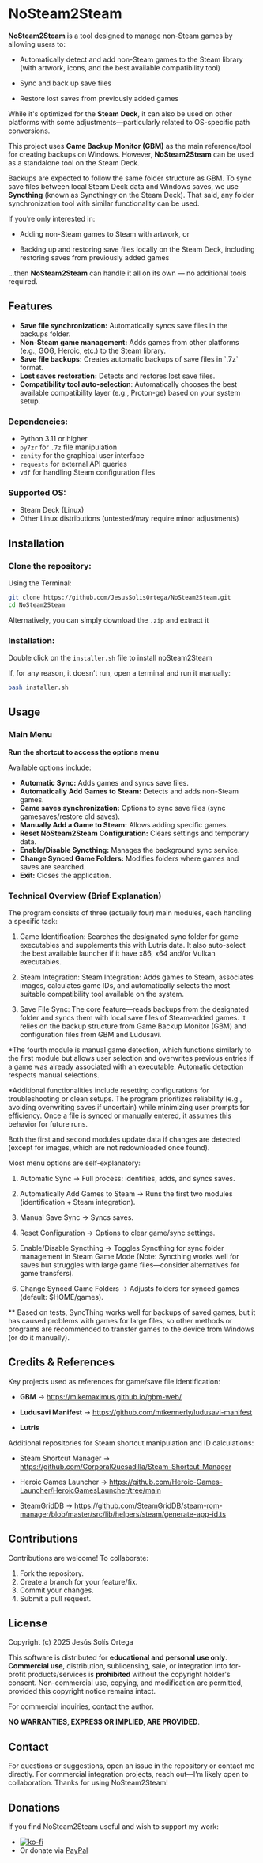 # NoSteam2Steam

**NoSteam2Steam** is a tool designed to manage non-Steam games by allowing users to:

* Automatically detect and add non-Steam games to the Steam library (with artwork, icons, and the best available compatibility tool)

* Sync and back up save files

* Restore lost saves from previously added games

While it's optimized for the **Steam Deck**, it can also be used on other platforms with some adjustments—particularly related to OS-specific path conversions.

This project uses **Game Backup Monitor (GBM)** as the main reference/tool for creating backups on Windows. However, **NoSteam2Steam** can be used as a standalone tool on the Steam Deck.

Backups are expected to follow the same folder structure as GBM. To sync save files between local Steam Deck data and Windows saves, we use **Syncthing** (known as Syncthingy on the Steam Deck). That said, any folder synchronization tool with similar functionality can be used.

If you’re only interested in:

* Adding non-Steam games to Steam with artwork, or

* Backing up and restoring save files locally on the Steam Deck, including restoring saves from previously added games

...then **NoSteam2Steam** can handle it all on its own — no additional tools required.

## Features

* **Save file synchronization:** Automatically syncs save files in the backups folder.
* **Non-Steam game management:** Adds games from other platforms (e.g., GOG, Heroic, etc.) to the Steam library.
* **Save file backups:** Creates automatic backups of save files in \`.7z\` format.
* **Lost saves restoration:** Detects and restores lost save files.
* **Compatibility tool auto-selection**: Automatically chooses the best available compatibility layer (e.g., Proton-ge) based on your system setup.

### Dependencies:

* Python 3.11 or higher
* `py7zr` for `.7z` file manipulation
* `zenity` for the graphical user interface
* `requests` for external API queries
* `vdf` for handling Steam configuration files

### Supported OS:

* Steam Deck (Linux)
* Other Linux distributions (untested/may require minor adjustments)

## Installation

### Clone the repository:

Using the Terminal:

```bash
git clone https://github.com/JesusSolisOrtega/NoSteam2Steam.git
cd NoSteam2Steam
```

Alternatively, you can simply download the `.zip` and extract it

### Installation:

Double click on the `installer.sh` file to install noSteam2Steam

If, for any reason, it doesn’t run, open a terminal and run it manually:

```bash
bash installer.sh
```

## Usage

### Main Menu

**Run the shortcut to access the options menu**


Available options include:

  * **Automatic Sync:** Adds games and syncs save files.
  * **Automatically Add Games to Steam:** Detects and adds non-Steam games.
  * **Game saves synchronization:** Options to sync save files (sync gamesaves/restore old saves).
  * **Manually Add a Game to Steam:** Allows adding specific games.
  * **Reset NoSteam2Steam Configuration:** Clears settings and temporary data.
  * **Enable/Disable Syncthing:** Manages the background sync service.
  * **Change Synced Game Folders:** Modifies folders where games and saves are searched.
  * **Exit:** Closes the application.


### Technical Overview (Brief Explanation)

The program consists of three (actually four) main modules, each handling a specific task: 

1. Game Identification: Searches the designated sync folder for game executables and supplements this with Lutris data. It also auto-select the best available launcher if it have x86, x64 and/or Vulkan executables.

2. Steam Integration: Steam Integration: Adds games to Steam, associates images, calculates game IDs, and automatically selects the most suitable compatibility tool available on the system.

3. Save File Sync: The core feature—reads backups from the designated folder and syncs them with local save files of Steam-added games. It relies on the backup structure from Game Backup Monitor (GBM) and configuration files from GBM and Ludusavi.

*The fourth module is manual game detection, which functions similarly to the first module but allows user selection and overwrites previous entries if a game was already associated with an executable. Automatic detection respects manual selections.

*Additional functionalities include resetting configurations for troubleshooting or clean setups. The program prioritizes reliability (e.g., avoiding overwriting saves if uncertain) while minimizing user prompts for efficiency. Once a file is synced or manually entered, it assumes this behavior for future runs.

Both the first and second modules update data if changes are detected (except for images, which are not redownloaded once found).

Most menu options are self-explanatory:

1. Automatic Sync → Full process: identifies, adds, and syncs saves.

2. Automatically Add Games to Steam → Runs the first two modules (identification + Steam integration).

3. Manual Save Sync → Syncs saves.

4. Reset Configuration → Options to clear game/sync settings.

5. Enable/Disable Syncthing → Toggles Syncthing for sync folder management in Steam Game Mode (Note: Syncthing works well for saves but struggles with large game files—consider alternatives for game transfers).

6. Change Synced Game Folders → Adjusts folders for synced games (default: $HOME/games).


** Based on tests, SyncThing works well for backups of saved games, but it has caused problems with games for large files, so other methods or programs are recommended to transfer games to the device from Windows (or do it manually).

## Credits & References

Key projects used as references for game/save file identification:

* **GBM** -> https://mikemaximus.github.io/gbm-web/

* **Ludusavi Manifest** -> https://github.com/mtkennerly/ludusavi-manifest

* **Lutris**

Additional repositories for Steam shortcut manipulation and ID calculations:

* Steam Shortcut Manager -> https://github.com/CorporalQuesadilla/Steam-Shortcut-Manager

* Heroic Games Launcher -> https://github.com/Heroic-Games-Launcher/HeroicGamesLauncher/tree/main

* SteamGridDB -> https://github.com/SteamGridDB/steam-rom-manager/blob/master/src/lib/helpers/steam/generate-app-id.ts


## Contributions

Contributions are welcome! To collaborate:

1.  Fork the repository.
2.  Create a branch for your feature/fix.
3.  Commit your changes.
4.  Submit a pull request.

## License

Copyright (c) 2025 Jesús Solís Ortega

This software is distributed for **educational and personal use only**.
**Commercial use**, distribution, sublicensing, sale, or integration into for-profit products/services is **prohibited** without the copyright holder's consent.
Non-commercial use, copying, and modification are permitted, provided this copyright notice remains intact.

For commercial inquiries, contact the author.

**NO WARRANTIES, EXPRESS OR IMPLIED, ARE PROVIDED**.

## Contact

For questions or suggestions, open an issue in the repository or contact me directly.
For commercial integration projects, reach out—I’m likely open to collaboration. Thanks for using NoSteam2Steam!

## Donations

If you find NoSteam2Steam useful and wish to support my work:

* [![ko-fi](https://ko-fi.com/img/githubbutton_sm.svg)](https://ko-fi.com/F1F51F88U3)
* Or donate via [PayPal](https://www.paypal.com/donate/?hosted_button_id=VVRC7ZTVFJWDU)
